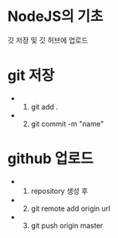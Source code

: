 # NodeJS의 기초
깃 저장 및 깃 허브에 업로드
# git 저장
 - 1. git add .
 - 2. git commit -m "name"
# github 업로드
 - 1. repository 생성 후
 - 2. git remote add origin url
 - 3. git push origin master
